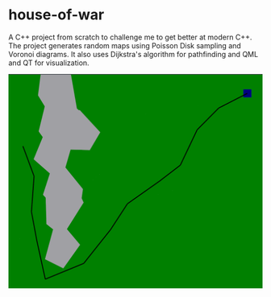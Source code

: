 # house-of-war

A C++ project from scratch to challenge me to get better at modern C++.
The project generates random maps using Poisson Disk sampling and Voronoi diagrams. It also uses Dijkstra's algorithm for pathfinding and QML and QT for visualization. 

![Image of the project](img/map-generation.png)
